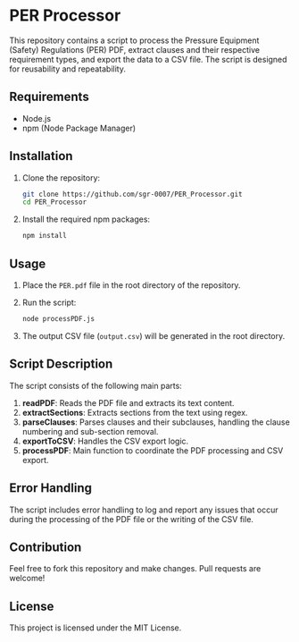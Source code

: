 
# PER Processor

This repository contains a script to process the Pressure Equipment (Safety) Regulations (PER) PDF, extract clauses and their respective requirement types, and export the data to a CSV file. The script is designed for reusability and repeatability.

## Requirements

- Node.js
- npm (Node Package Manager)

## Installation

1. Clone the repository:
    ```bash
    git clone https://github.com/sgr-0007/PER_Processor.git
    cd PER_Processor
    ```

2. Install the required npm packages:
    ```bash
    npm install
    ```

## Usage

1. Place the `PER.pdf` file in the root directory of the repository.

2. Run the script:
    ```bash
    node processPDF.js
    ```

3. The output CSV file (`output.csv`) will be generated in the root directory.

## Script Description

The script consists of the following main parts:

1. **readPDF**: Reads the PDF file and extracts its text content.
2. **extractSections**: Extracts sections from the text using regex.
3. **parseClauses**: Parses clauses and their subclauses, handling the clause numbering and sub-section removal.
4. **exportToCSV**: Handles the CSV export logic.
5. **processPDF**: Main function to coordinate the PDF processing and CSV export.

## Error Handling

The script includes error handling to log and report any issues that occur during the processing of the PDF file or the writing of the CSV file.

## Contribution

Feel free to fork this repository and make changes. Pull requests are welcome!

## License

This project is licensed under the MIT License.
